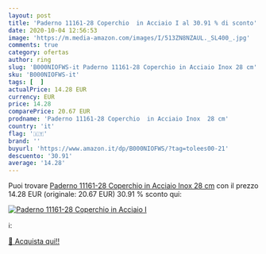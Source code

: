 ```yaml
---
layout: post
title: 'Paderno 11161-28 Coperchio  in Acciaio I al 30.91 % di sconto'
date: 2020-10-04 12:56:53
image: 'https://m.media-amazon.com/images/I/513ZN8NZAUL._SL400_.jpg'
comments: true
category: ofertas
author: ring
slug: 'B000NIOFWS-it Paderno 11161-28 Coperchio in Acciaio Inox 28 cm'
sku: 'B000NIOFWS-it'
tags: [  ]
actualPrice: 14.28 EUR
currency: EUR
price: 14.28
comparePrice: 20.67 EUR
prodname: 'Paderno 11161-28 Coperchio  in Acciaio Inox  28 cm'
country: 'it'
flag: '🇮🇹'
brand: ''
buyurl: 'https://www.amazon.it/dp/B000NIOFWS/?tag=tolees00-21'
descuento: '30.91'
average: '14.28'
---
```


Puoi trovare [Paderno 11161-28 Coperchio  in Acciaio Inox  28 cm](https://www.amazon.it/dp/B000NIOFWS/?tag=tolees00-21) con il prezzo 14.28 EUR (originale: 20.67 EUR) 30.91 % sconto qui:

[![Paderno 11161-28 Coperchio  in Acciaio I](https://m.media-amazon.com/images/I/513ZN8NZAUL._SL400_.jpg)](https://www.amazon.it/dp/B000NIOFWS/?tag=tolees00-21)

ℹ️:


[🛒 Acquista qui!!](https://www.amazon.it/dp/B000NIOFWS/?tag=tolees00-21)
